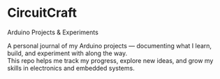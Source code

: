 # CircuitCraft
Arduino Projects &amp; Experiments


A personal journal of my Arduino projects — documenting what I learn, build, and experiment with along the way.  
This repo helps me track my progress, explore new ideas, and grow my skills in electronics and embedded systems.
